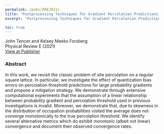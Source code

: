 ```yaml
---
permalink: /pubs/PRE2021/
title: "Postprocessing Techniques for Gradient Percolation Predictions on the Square Lattice"
excerpt: "Postprocessing Techniques for Gradient Percolation Predictions on the Square Lattice"

toc: true
---
```


John Tencer and Kelsey Meeks Forsberg  
Physical Review E (2021)  
[View at Publisher](https://journals.aps.org/pre/accepted/a6076R2fK991001799f107498953be3431e218a38)  

### Abstract

In this work, we revisit the classic problem of site percolation on a regular square lattice. In particular, we investigate the effect of quantization bias errors on percolation threshold predictions for large probability gradients and propose a mitigation strategy. We demonstrate through extensive computational experiments that the assumption of a linear relationship between probability gradient and percolation threshold used in previous investigations is invalid. Moreover, we demonstrate that, due to skewness in the distribution of occupation probabilities visited the average does not converge monotonically to the true percolation threshold. We identify several alternative metrics which do exhibit monotonic (albeit not linear) convergence and document their observed convergence rates.